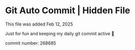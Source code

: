 # Git Auto Commit | Hidden File

This file was added Feb 12, 2025

Just for fun and keeping my daily git commit active 🤪

commit number: 268685
